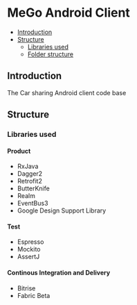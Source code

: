 # MeGo Android Client
<!-- toc -->

* [Introduction](#introduction)
* [Structure](#structure)
  * [Libraries used](#libraries-used)
  * [Folder structure](#folder-structure)

<!-- toc stop -->

## Introduction

The Car sharing Android client code base

## Structure

### Libraries used
#### Product
* RxJava
* Dagger2
* Retrofit2
* ButterKnife
* Realm
* EventBus3
* Google Design Support Library

#### Test
* Espresso
* Mockito
* AssertJ

#### Continous Integration and Delivery
* Bitrise
* Fabric Beta
